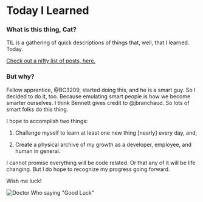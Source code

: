 # Today I Learned
### What is this thing, Cat?

TIL is a gathering of quick descriptions of things that, well, that I learned. Today.

[Check out a nifty list of posts, here.](contents.md)


### But why?

Fellow apprentice, @BC3209, started doing this, and he is a smart guy. So I decided to do it, too. Because emulating smart people is how we become smarter ourselves. I think Bennett gives credit to @jbranchaud. So lots of smart folks do this thing.

I hope to accomplish two things:

1. Challenge myself to learn at least one new thing [nearly] every day, and,

2. Create a physical archive of my growth as a developer, employee, and human in general.

I cannot promise everything will be code related. Or that any of it will be life changing. But I do hope to recognize my progress going forward.


Wish me luck!

![Doctor Who saying "Good Luck"](http://res.cloudinary.com/catheraaine/image/upload/v1460053028/doctor-luck_qpxxji.gif)
